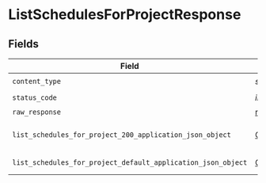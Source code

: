 # ListSchedulesForProjectResponse


## Fields

| Field                                                                                                                               | Type                                                                                                                                | Required                                                                                                                            | Description                                                                                                                         |
| ----------------------------------------------------------------------------------------------------------------------------------- | ----------------------------------------------------------------------------------------------------------------------------------- | ----------------------------------------------------------------------------------------------------------------------------------- | ----------------------------------------------------------------------------------------------------------------------------------- |
| `content_type`                                                                                                                      | *str*                                                                                                                               | :heavy_check_mark:                                                                                                                  | N/A                                                                                                                                 |
| `status_code`                                                                                                                       | *int*                                                                                                                               | :heavy_check_mark:                                                                                                                  | N/A                                                                                                                                 |
| `raw_response`                                                                                                                      | [requests.Response](https://requests.readthedocs.io/en/latest/api/#requests.Response)                                               | :heavy_minus_sign:                                                                                                                  | N/A                                                                                                                                 |
| `list_schedules_for_project_200_application_json_object`                                                                            | [Optional[ListSchedulesForProject200ApplicationJSON]](../../models/operations/listschedulesforproject200applicationjson.md)         | :heavy_minus_sign:                                                                                                                  | A sequence of schedules.                                                                                                            |
| `list_schedules_for_project_default_application_json_object`                                                                        | [Optional[ListSchedulesForProjectDefaultApplicationJSON]](../../models/operations/listschedulesforprojectdefaultapplicationjson.md) | :heavy_minus_sign:                                                                                                                  | Error response.                                                                                                                     |